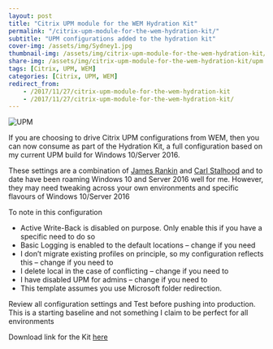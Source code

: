```yaml
---
layout: post
title: "Citrix UPM module for the WEM Hydration Kit"
permalink: "/citrix-upm-module-for-the-wem-hydration-kit/"
subtitle: "UPM configurations added to the hydration kit"
cover-img: /assets/img/Sydney1.jpg
thumbnail-img: /assets/img/citrix-upm-module-for-the-wem-hydration-kit/upm.png
share-img: /assets/img/citrix-upm-module-for-the-wem-hydration-kit/upm.png
tags: [Citrix, UPM, WEM]
categories: [Citrix, UPM, WEM]
redirect_from: 
    - /2017/11/27/citrix-upm-module-for-the-wem-hydration-kit
    - /2017/11/27/citrix-upm-module-for-the-wem-hydration-kit/
---
```


![UPM]({{site.baseurl}}/assets/img/citrix-upm-module-for-the-wem-hydration-kit/upm.png)

If you are choosing to drive Citrix UPM configurations from WEM, then you can now consume as part of the Hydration Kit, a full configuration based on my current UPM build for Windows 10/Server 2016.

These settings are a combination of [James Rankin](http://www.htguk.com/everything-you-wanted-to-know-about_23/) and [Carl Stalhood](http://www.carlstalhood.com/citrix-profile-management/) and to date have been roaming Windows 10 and Server 2016 well for me. However, they may need tweaking across your own environments and specific flavours of Windows 10/Server 2016

To note in this configuration

*  Active Write-Back is disabled on purpose. Only enable this if you have a specific need to do so
*  Basic Logging is enabled to the default locations – change if you need
*  I don’t migrate existing profiles on principle, so my configuration reflects this – change if you need to
*  I delete local in the case of conflicting – change if you need to
*  I have disabled UPM for admins – change if you need to
*  This template assumes you use Microsoft folder redirection.

Review all configuration settings and Test before pushing into production. This is a starting baseline and not something I claim to be perfect for all environments

Download link for the Kit [here](https://github.com/JamesKindon/WEMHydrationKit)